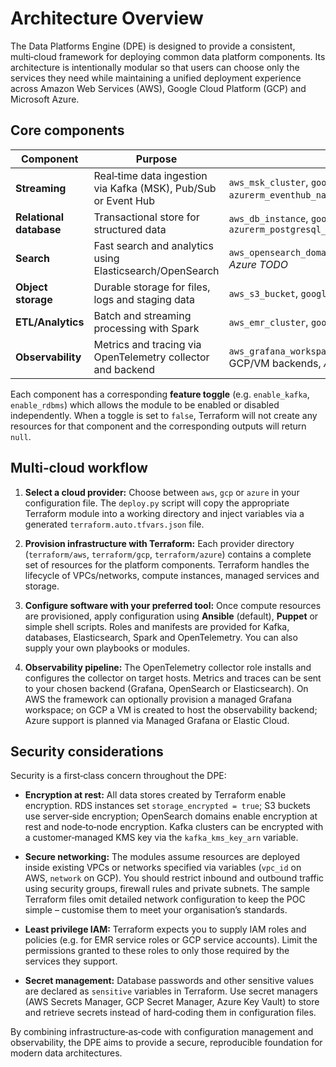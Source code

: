 # Architecture Overview

The Data Platforms Engine (DPE) is designed to provide a consistent,
multi‑cloud framework for deploying common data platform components.  Its
architecture is intentionally modular so that users can choose only the
services they need while maintaining a unified deployment experience across
Amazon Web Services (AWS), Google Cloud Platform (GCP) and Microsoft Azure.

## Core components

| Component               | Purpose                                                   | Terraform resources                |
|------------------------|-----------------------------------------------------------|------------------------------------|
| **Streaming**          | Real‑time data ingestion via Kafka (MSK), Pub/Sub or Event Hub | `aws_msk_cluster`, `google_pubsub_topic`, `azurerm_eventhub_namespace`/`eventhub` |
| **Relational database**| Transactional store for structured data                   | `aws_db_instance`, `google_sql_database_instance`, `azurerm_postgresql_flexible_server` |
| **Search**             | Fast search and analytics using Elasticsearch/OpenSearch   | `aws_opensearch_domain`, `google_compute_instance` (Elasticsearch VM), *Azure TODO* |
| **Object storage**     | Durable storage for files, logs and staging data          | `aws_s3_bucket`, `google_storage_bucket`, `azurerm_storage_account` |
| **ETL/Analytics**      | Batch and streaming processing with Spark                 | `aws_emr_cluster`, `google_dataproc_cluster`, *Azure TODO* |
| **Observability**      | Metrics and tracing via OpenTelemetry collector and backend | `aws_grafana_workspace`/`aws_opensearch_domain`/`aws_elasticsearch_domain`, GCP/VM backends, *Azure TODO* |

Each component has a corresponding **feature toggle** (e.g. `enable_kafka`, `enable_rdbms`) which allows the module to be enabled or disabled independently.  When a toggle is set to `false`, Terraform will not create any resources for that component and the corresponding outputs will return `null`.

## Multi‑cloud workflow

1. **Select a cloud provider:** Choose between `aws`, `gcp` or `azure` in your configuration file.  The `deploy.py` script will copy the appropriate Terraform module into a working directory and inject variables via a generated `terraform.auto.tfvars.json` file.

2. **Provision infrastructure with Terraform:** Each provider directory (`terraform/aws`, `terraform/gcp`, `terraform/azure`) contains a complete set of resources for the platform components.  Terraform handles the lifecycle of VPCs/networks, compute instances, managed services and storage.

3. **Configure software with your preferred tool:** Once compute resources are provisioned, apply configuration using **Ansible** (default), **Puppet** or simple shell scripts.  Roles and manifests are provided for Kafka, databases, Elasticsearch, Spark and OpenTelemetry.  You can also supply your own playbooks or modules.

4. **Observability pipeline:** The OpenTelemetry collector role installs and configures the collector on target hosts.  Metrics and traces can be sent to your chosen backend (Grafana, OpenSearch or Elasticsearch).  On AWS the framework can optionally provision a managed Grafana workspace; on GCP a VM is created to host the observability backend; Azure support is planned via Managed Grafana or Elastic Cloud.

## Security considerations

Security is a first‑class concern throughout the DPE:

* **Encryption at rest:** All data stores created by Terraform enable encryption.  RDS instances set `storage_encrypted = true`; S3 buckets use server‑side encryption; OpenSearch domains enable encryption at rest and node‑to‑node encryption.  Kafka clusters can be encrypted with a customer‑managed KMS key via the `kafka_kms_key_arn` variable.

* **Secure networking:** The modules assume resources are deployed inside existing VPCs or networks specified via variables (`vpc_id` on AWS, `network` on GCP).  You should restrict inbound and outbound traffic using security groups, firewall rules and private subnets.  The sample Terraform files omit detailed network configuration to keep the POC simple – customise them to meet your organisation’s standards.

* **Least privilege IAM:** Terraform expects you to supply IAM roles and policies (e.g. for EMR service roles or GCP service accounts).  Limit the permissions granted to these roles to only those required by the services they support.

* **Secret management:** Database passwords and other sensitive values are declared as `sensitive` variables in Terraform.  Use secret managers (AWS Secrets Manager, GCP Secret Manager, Azure Key Vault) to store and retrieve secrets instead of hard‑coding them in configuration files.

By combining infrastructure‑as‑code with configuration management and observability, the DPE aims to provide a secure, reproducible foundation for modern data architectures.
